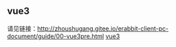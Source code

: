 ## vue3
请见链接：http://zhoushugang.gitee.io/erabbit-client-pc-document/guide/00-vue3pre.html
[vue3](http://zhoushugang.gitee.io/erabbit-client-pc-document/guide/00-vue3pre.html)